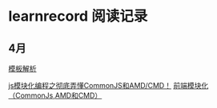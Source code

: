 # learnrecord 阅读记录

## 4月
[模板解析](https://github.com/xucz/jst-helloworld/blob/master/fis-conf.js)

[js模块化编程之彻底弄懂CommonJS和AMD/CMD！](https://www.cnblogs.com/chenguangliang/p/5856701.html)
[前端模块化（CommonJs,AMD和CMD）](https://www.jianshu.com/p/d67bc79976e6)
